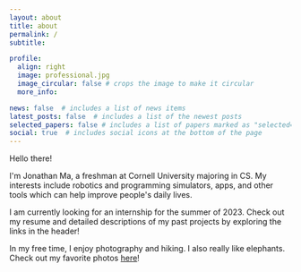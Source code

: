 ```yaml
---
layout: about
title: about
permalink: /
subtitle: 

profile:
  align: right
  image: professional.jpg
  image_circular: false # crops the image to make it circular
  more_info: 

news: false  # includes a list of news items
latest_posts: false  # includes a list of the newest posts
selected_papers: false # includes a list of papers marked as "selected={true}"
social: true  # includes social icons at the bottom of the page
---
```


Hello there!

I'm Jonathan Ma, a freshman at Cornell University majoring in CS. My interests include robotics and programming simulators, apps, and other tools which can help improve people's daily lives.

I am currently looking for an internship for the summer of 2023. Check out my resume and detailed descriptions of my past projects by exploring the links in the header!

In my free time, I enjoy photography and hiking. I also really like elephants. Check out my favorite photos [here](https://www.flickr.com/photos/196752228@N08/)!